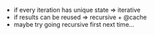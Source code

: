 - if every iteration has unique state => iterative
- if results can be reused => recursive + @cache
- maybe try going recursive first next time...